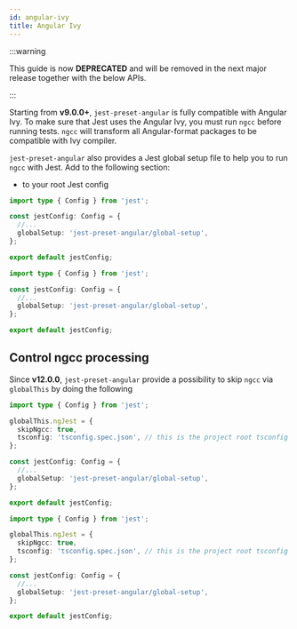 ```yaml
---
id: angular-ivy
title: Angular Ivy
---
```


:::warning

This guide is now **DEPRECATED** and will be removed in the next major release together with the below APIs.

:::

Starting from **v9.0.0+**, `jest-preset-angular` is fully compatible with Angular Ivy. To make sure that Jest uses the
Angular Ivy, you must run `ngcc` before running tests. `ngcc` will transform all Angular-format packages to be compatible
with Ivy compiler.

`jest-preset-angular` also provides a Jest global setup file to help you to run `ngcc` with Jest. Add to the following section:

- to your root Jest config

```ts title="jest.config.ts" tab={"label": "TypeScript CJS"}
import type { Config } from 'jest';

const jestConfig: Config = {
  //...
  globalSetup: 'jest-preset-angular/global-setup',
};

export default jestConfig;
```

```ts title="jest.config.mts" tab={"label": "TypeScript ESM"}
import type { Config } from 'jest';

const jestConfig: Config = {
  //...
  globalSetup: 'jest-preset-angular/global-setup',
};

export default jestConfig;
```

## Control ngcc processing

Since **v12.0.0**, `jest-preset-angular` provide a possibility to skip `ngcc` via `globalThis` by doing the following

```ts title="jest.config.ts" tab={"label": "TypeScript CJS"}
import type { Config } from 'jest';

globalThis.ngJest = {
  skipNgcc: true,
  tsconfig: 'tsconfig.spec.json', // this is the project root tsconfig
};

const jestConfig: Config = {
  //...
  globalSetup: 'jest-preset-angular/global-setup',
};

export default jestConfig;
```

```ts title="jest.config.mts" tab={"label": "TypeScript ESM"}
import type { Config } from 'jest';

globalThis.ngJest = {
  skipNgcc: true,
  tsconfig: 'tsconfig.spec.json', // this is the project root tsconfig
};

const jestConfig: Config = {
  //...
  globalSetup: 'jest-preset-angular/global-setup',
};

export default jestConfig;
```
